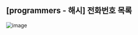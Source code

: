 ## [programmers - 해시] 전화번호 목록

![image](https://user-images.githubusercontent.com/22045163/115870938-e4693e80-a47a-11eb-9bcf-c13922426edd.png)
